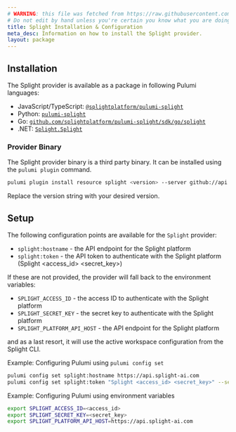 ```yaml
---
# WARNING: this file was fetched from https://raw.githubusercontent.com/splightplatform/pulumi-splight/v1.2.17/docs/installation-configuration.md
# Do not edit by hand unless you're certain you know what you are doing!
title: Splight Installation & Configuration
meta_desc: Information on how to install the Splight provider.
layout: package
---
```


## Installation

The Splight provider is available as a package in following Pulumi languages:

* JavaScript/TypeScript: [`@splightplatform/pulumi-splight`](https://www.npmjs.com/package/@splightplatform/pulumi-splight)
* Python: [`pulumi-splight`](https://pypi.org/project/pulumi-splight/)
* Go: [`github.com/splightplatform/pulumi-splight/sdk/go/splight`](https://pkg.go.dev/github.com/splightplatform/pulumi-splight/sdk/go/splight)
* .NET: [`Splight.Splight`](https://www.nuget.org/packages/Splight.Splight)

### Provider Binary

The Splight provider binary is a third party binary. It can be installed using the `pulumi plugin` command.

```bash
pulumi plugin install resource splight <version> --server github://api.github.com/splightplatform
```

Replace the version string with your desired version.

## Setup

The following configuration points are available for the `Splight` provider:

- `splight:hostname` - the API endpoint for the Splight platform
- `splight:token` - the API token to authenticate with the Splight platform (Splight <access_id> <secret_key>)

If these are not provided, the provider will fall back to the environment variables:
- `SPLIGHT_ACCESS_ID` - the access ID to authenticate with the Splight platform
- `SPLIGHT_SECRET_KEY` - the secret key to authenticate with the Splight platform
- `SPLIGHT_PLATFORM_API_HOST` - the API endpoint for the Splight platform

and as a last resort, it will use the active workspace configuration from the Splight CLI.

Example: Configuring Pulumi using `pulumi config set`

```bash
pulumi config set splight:hostname https://api.splight-ai.com
pulumi config set splight:token "Splight <access_id> <secret_key>" --secret
```

Example: Configuring Pulumi using environment variables

```bash
export SPLIGHT_ACCESS_ID=<access_id>
export SPLIGHT_SECRET_KEY=<secret_key>
export SPLIGHT_PLATFORM_API_HOST=https://api.splight-ai.com
```
